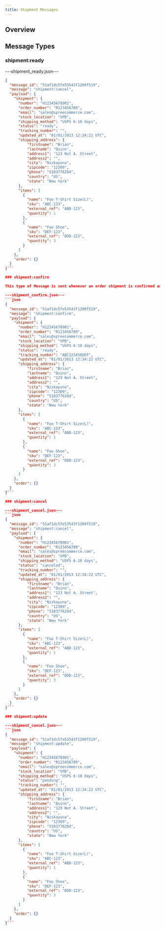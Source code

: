 ```yaml
---
title: Shipment Messages
---
```


## Overview

## Message Types

### shipment:ready

---shipment_ready.json---
```json
{
  "message_id": "51af1dc5fe53543f1200f519",
  "message": "shipment:cancel",
  "payload": {
    "shipment": {
      "number": "H12345678901",
      "order_number": "R123456789",
      "email": "sales@spreecommerce.com",
      "stock_location": "VPD",
      "shipping_method": "USPS 6-10 days",
      "status": "ready",
      "tracking_number": "",
      "updated_at": "01/01/2013 12:34:22 UTC",
      "shipping_address": {
          "firstname": "Brian",
          "lastname": "Quinn",
          "address1": "123 Not A. Street",
          "address2": "",
          "city": "Niskayuna",
          "zipcode": "12309",
          "phone": "5183776284",
          "country": "US",
          "state": "New York"
      },
      "items": [
        {
          "name": "Foo T-Shirt Size(L)",
          "sku": "ABC-123",
          "external_ref": "ABD-123",
          "quantity": 1
        },
        {
          "name": "Foo Shoe",
          "sku": "DEF-123",
          "external_ref": "DDD-123",
          "quantity": 3
        }
      ]
    },
    "order": {}
  }
}```

### shipment:confirm

This type of Message is sent whenever an order shipment is confirmed and sent. It includes the tracking information so the customer can use it to track his/her order.

---shipment_confirm.json---
```json
{
  "message_id": "51af1dc5fe53543f1200f519",
  "message": "shipment:confirm",
  "payload": {
    "shipment": {
      "number": "H12345678901",
      "order_number": "R123456789",
      "email": "sales@spreecommerce.com",
      "stock_location": "VPD",
      "shipping_method": "USPS 6-10 days",
      "status": "ready",
      "tracking_number": "ABC123456DEF",
      "updated_at": "01/01/2013 12:34:22 UTC",
      "shipping_address": {
          "firstname": "Brian",
          "lastname": "Quinn",
          "address1": "123 Not A. Street",
          "address2": "",
          "city": "Niskayuna",
          "zipcode": "12309",
          "phone": "5183776284",
          "country": "US",
          "state": "New York"
      },
      "items": [
        {
          "name": "Foo T-Shirt Size(L)",
          "sku": "ABC-123",
          "external_ref": "ABD-123",
          "quantity": 1
        },
        {
          "name": "Foo Shoe",
          "sku": "DEF-123",
          "external_ref": "DDD-123",
          "quantity": 3
        }
      ]
    },
    "order": {}
  }
}```

### shipment:cancel

---shipment_cancel.json---
```json
{
  "message_id": "51af1dc5fe53543f1200f519",
  "message": "shipment:cancel",
  "payload": {
    "shipment": {
      "number": "H12345678901",
      "order_number": "R123456789",
      "email": "sales@spreecommerce.com",
      "stock_location": "VPD",
      "shipping_method": "USPS 6-10 days",
      "status": "canceled",
      "tracking_number": "",
      "updated_at": "01/01/2013 12:34:22 UTC",
      "shipping_address": {
          "firstname": "Brian",
          "lastname": "Quinn",
          "address1": "123 Not A. Street",
          "address2": "",
          "city": "Niskayuna",
          "zipcode": "12309",
          "phone": "5183776284",
          "country": "US",
          "state": "New York"
      },
      "items": [
        {
          "name": "Foo T-Shirt Size(L)",
          "sku": "ABC-123",
          "external_ref": "ABD-123",
          "quantity": 1
        },
        {
          "name": "Foo Shoe",
          "sku": "DEF-123",
          "external_ref": "DDD-123",
          "quantity": 3
        }
      ]
    },
    "order": {}
  }
}```

### shipment:update

---shipment_cancel.json---
```json
{
  "message_id": "51af1dc5fe53543f1200f519",
  "message": "shipment:update",
  "payload": {
    "shipment": {
      "number": "H12345678901",
      "order_number": "R123456789",
      "email": "sales@spreecommerce.com",
      "stock_location": "VPD",
      "shipping_method": "USPS 6-10 days",
      "status": "pending",
      "tracking_number": "",
      "updated_at": "01/01/2013 12:34:22 UTC",
      "shipping_address": {
          "firstname": "Brian",
          "lastname": "Quinn",
          "address1": "123 Not A. Street",
          "address2": "",
          "city": "Niskayuna",
          "zipcode": "12309",
          "phone": "5183776284",
          "country": "US",
          "state": "New York"
      },
      "items": [
        {
          "name": "Foo T-Shirt Size(L)",
          "sku": "ABC-123",
          "external_ref": "ABD-123",
          "quantity": 1
        },
        {
          "name": "Foo Shoe",
          "sku": "DEF-123",
          "external_ref": "DDD-123",
          "quantity": 3
        }
      ]
    },
    "order": {}
  }
}```
